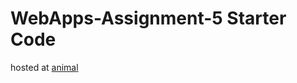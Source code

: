 # WebApps-Assignment-5 Starter Code
hosted at [animal](https://44-563-webapps-f21.github.io/webapps-s21-assignment-5-AbdulRehmanSayeed/)